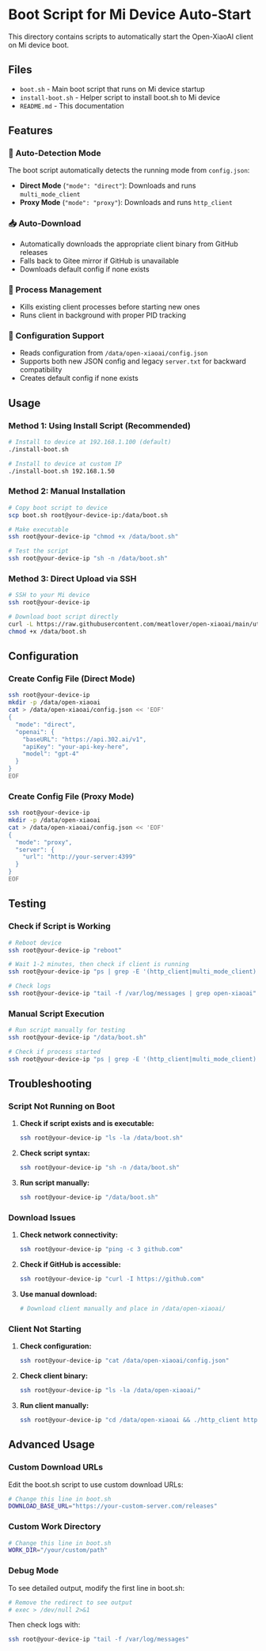 # Boot Script for Mi Device Auto-Start

This directory contains scripts to automatically start the Open-XiaoAI client on Mi device boot.

## Files

- `boot.sh` - Main boot script that runs on Mi device startup
- `install-boot.sh` - Helper script to install boot.sh to Mi device
- `README.md` - This documentation

## Features

### 🚀 Auto-Detection Mode
The boot script automatically detects the running mode from `config.json`:
- **Direct Mode** (`"mode": "direct"`): Downloads and runs `multi_mode_client`
- **Proxy Mode** (`"mode": "proxy"`): Downloads and runs `http_client`

### 📥 Auto-Download
- Automatically downloads the appropriate client binary from GitHub releases
- Falls back to Gitee mirror if GitHub is unavailable
- Downloads default config if none exists

### 🔄 Process Management
- Kills existing client processes before starting new ones
- Runs client in background with proper PID tracking

### 🔧 Configuration Support
- Reads configuration from `/data/open-xiaoai/config.json`
- Supports both new JSON config and legacy `server.txt` for backward compatibility
- Creates default config if none exists

## Usage

### Method 1: Using Install Script (Recommended)

```bash
# Install to device at 192.168.1.100 (default)
./install-boot.sh

# Install to device at custom IP
./install-boot.sh 192.168.1.50
```

### Method 2: Manual Installation

```bash
# Copy boot script to device
scp boot.sh root@your-device-ip:/data/boot.sh

# Make executable
ssh root@your-device-ip "chmod +x /data/boot.sh"

# Test the script
ssh root@your-device-ip "sh -n /data/boot.sh"
```

### Method 3: Direct Upload via SSH

```bash
# SSH to your Mi device
ssh root@your-device-ip

# Download boot script directly
curl -L https://raw.githubusercontent.com/meatlover/open-xiaoai/main/utils/boot.sh -o /data/boot.sh
chmod +x /data/boot.sh
```

## Configuration

### Create Config File (Direct Mode)

```bash
ssh root@your-device-ip
mkdir -p /data/open-xiaoai
cat > /data/open-xiaoai/config.json << 'EOF'
{
  "mode": "direct",
  "openai": {
    "baseURL": "https://api.302.ai/v1",
    "apiKey": "your-api-key-here",
    "model": "gpt-4"
  }
}
EOF
```

### Create Config File (Proxy Mode)

```bash
ssh root@your-device-ip
mkdir -p /data/open-xiaoai
cat > /data/open-xiaoai/config.json << 'EOF'
{
  "mode": "proxy",
  "server": {
    "url": "http://your-server:4399"
  }
}
EOF
```

## Testing

### Check if Script is Working

```bash
# Reboot device
ssh root@your-device-ip "reboot"

# Wait 1-2 minutes, then check if client is running
ssh root@your-device-ip "ps | grep -E '(http_client|multi_mode_client)'"

# Check logs
ssh root@your-device-ip "tail -f /var/log/messages | grep open-xiaoai"
```

### Manual Script Execution

```bash
# Run script manually for testing
ssh root@your-device-ip "/data/boot.sh"

# Check if process started
ssh root@your-device-ip "ps | grep -E '(http_client|multi_mode_client)'"
```

## Troubleshooting

### Script Not Running on Boot

1. **Check if script exists and is executable:**
   ```bash
   ssh root@your-device-ip "ls -la /data/boot.sh"
   ```

2. **Check script syntax:**
   ```bash
   ssh root@your-device-ip "sh -n /data/boot.sh"
   ```

3. **Run script manually:**
   ```bash
   ssh root@your-device-ip "/data/boot.sh"
   ```

### Download Issues

1. **Check network connectivity:**
   ```bash
   ssh root@your-device-ip "ping -c 3 github.com"
   ```

2. **Check if GitHub is accessible:**
   ```bash
   ssh root@your-device-ip "curl -I https://github.com"
   ```

3. **Use manual download:**
   ```bash
   # Download client manually and place in /data/open-xiaoai/
   ```

### Client Not Starting

1. **Check configuration:**
   ```bash
   ssh root@your-device-ip "cat /data/open-xiaoai/config.json"
   ```

2. **Check client binary:**
   ```bash
   ssh root@your-device-ip "ls -la /data/open-xiaoai/"
   ```

3. **Run client manually:**
   ```bash
   ssh root@your-device-ip "cd /data/open-xiaoai && ./http_client http://your-server:4399"
   ```

## Advanced Usage

### Custom Download URLs

Edit the boot.sh script to use custom download URLs:

```bash
# Change this line in boot.sh
DOWNLOAD_BASE_URL="https://your-custom-server.com/releases"
```

### Custom Work Directory

```bash
# Change this line in boot.sh
WORK_DIR="/your/custom/path"
```

### Debug Mode

To see detailed output, modify the first line in boot.sh:

```bash
# Remove the redirect to see output
# exec > /dev/null 2>&1
```

Then check logs with:
```bash
ssh root@your-device-ip "tail -f /var/log/messages"
```
